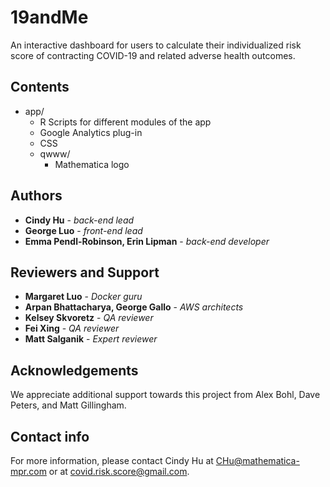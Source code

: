 # 19andMe
An interactive dashboard for users to calculate their individualized risk score of contracting COVID-19 and related adverse health outcomes.

## Contents

* app/
    * R Scripts for different modules of the app
    * Google Analytics plug-in
    * CSS
    * qwww/
        * Mathematica logo

## Authors
* **Cindy Hu** - *back-end lead*
* **George Luo** - *front-end lead*
* **Emma Pendl-Robinson, Erin Lipman** - *back-end developer*

## Reviewers and Support
* **Margaret Luo** - *Docker guru*
* **Arpan Bhattacharya, George Gallo** - *AWS architects*
* **Kelsey Skvoretz** - *QA reviewer*
* **Fei Xing** - *QA reviewer*
* **Matt Salganik** - *Expert reviewer*

## Acknowledgements
We appreciate additional support towards this project from Alex Bohl, Dave Peters, and Matt Gillingham.

## Contact info
For more information, please contact Cindy Hu at CHu@mathematica-mpr.com or at covid.risk.score@gmail.com.
